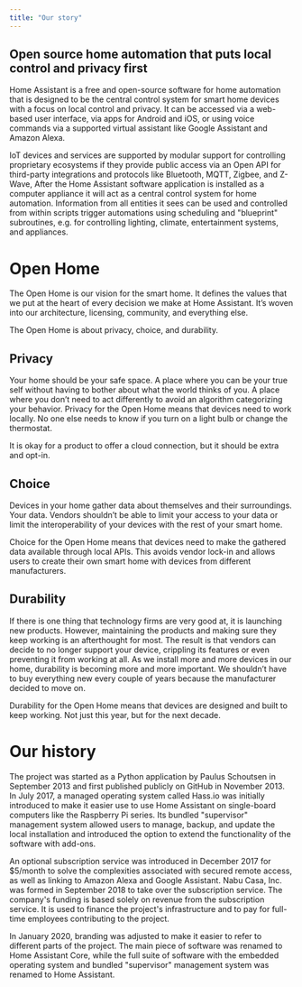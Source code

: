 ```yaml
---
title: "Our story"
---
```


## Open source home automation that puts local control and privacy first

Home Assistant is a free and open-source software for home automation that is designed to be the central control system for smart home devices with a focus on local control and privacy. It can be accessed via a web-based user interface, via apps for Android and iOS, or using voice commands via a supported virtual assistant like Google Assistant and Amazon Alexa.

IoT devices and services are supported by modular support for controlling proprietary ecosystems if they provide public access via an Open API for third-party integrations and protocols like Bluetooth, MQTT, Zigbee, and Z-Wave, After the Home Assistant software application is installed as a computer appliance it will act as a central control system for home automation. Information from all entities it sees can be used and controlled from within scripts trigger automations using scheduling and "blueprint" subroutines, e.g. for controlling lighting, climate, entertainment systems, and appliances.

# Open Home

The Open Home is our vision for the smart home. It defines the values that we put at the heart of every decision we make at Home Assistant. It’s woven into our architecture, licensing, community, and everything else.

The Open Home is about privacy, choice, and durability.

## Privacy

Your home should be your safe space. A place where you can be your true self without having to bother about what the world thinks of you. A place where you don’t need to act differently to avoid an algorithm categorizing your behavior. Privacy for the Open Home means that devices need to work locally. No one else needs to know if you turn on a light bulb or change the thermostat.

It is okay for a product to offer a cloud connection, but it should be extra and opt-in.

## Choice

Devices in your home gather data about themselves and their surroundings. Your data. Vendors shouldn’t be able to limit your access to your data or limit the interoperability of your devices with the rest of your smart home.

Choice for the Open Home means that devices need to make the gathered data available through local APIs. This avoids vendor lock-in and allows users to create their own smart home with devices from different manufacturers.

## Durability

If there is one thing that technology firms are very good at, it is launching new products. However, maintaining the products and making sure they keep working is an afterthought for most. The result is that vendors can decide to no longer support your device, crippling its features or even preventing it from working at all. As we install more and more devices in our home, durability is becoming more and more important. We shouldn’t have to buy everything new every couple of years because the manufacturer decided to move on.

Durability for the Open Home means that devices are designed and built to keep working. Not just this year, but for the next decade.

# Our history

The project was started as a Python application by Paulus Schoutsen in September 2013 and first published publicly on GitHub in November 2013. In July 2017, a managed operating system called Hass.io was initially introduced to make it easier use to use Home Assistant on single-board computers like the Raspberry Pi series. Its bundled "supervisor" management system allowed users to manage, backup, and update the local installation and introduced the option to extend the functionality of the software with add-ons.

An optional subscription service was introduced in December 2017 for $5/month to solve the complexities associated with secured remote access, as well as linking to Amazon Alexa and Google Assistant. Nabu Casa, Inc. was formed in September 2018 to take over the subscription service. The company's funding is based solely on revenue from the subscription service. It is used to finance the project's infrastructure and to pay for full-time employees contributing to the project.

In January 2020, branding was adjusted to make it easier to refer to different parts of the project. The main piece of software was renamed to Home Assistant Core, while the full suite of software with the embedded operating system and bundled "supervisor" management system was renamed to Home Assistant.
